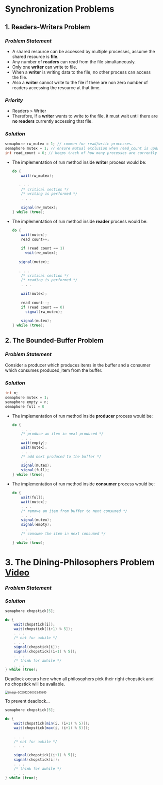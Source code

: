# Synchronization Problems

## 1. Readers-Writers Problem

### *Problem Statement* 

- A shared resource can be accessed by multiple processes, assume the shared resource is **file**.
- Any number of **readers** can read from the file simultaneously.
- Only one **writer** can write to file.
- When a **writer** is writing data to the file, no other process can access the file. 
- Also a **writer** cannot write to the file if there are non zero number of readers accessing the resource at that time.

### *Priority*

* Readers > Writer
* Therefore, If a **writer** wants to write to the file, it must wait until there are **no readers** currently accessing that file.

### *Solution*

```java
semaphore rw_mutex = 1; // common for read/write processes.
semaphore mutex = 1; // ensure mutual exclusion when read_count is updated.
int read_count = 0; // keeps track of how many processes are currently reading.
```

- The implementation of run method inside **writer** process would be:

  ```java
  do {
      wait(rw_mutex);
      
     . . .
      /* critical section */
      /* writing is performed */
      . . .
      
      signal(rw_mutex);
  } while (true);
  ```
  
- The implementation of run method inside **reader** process would be:

  ```java
  do {
      wait(mutex);
      read count++;
      
      if (read count == 1)
      	wait(rw_mutex);
      	
     signal(mutex);
     
     . . .
      /* critical section */
      /* reading is performed */
      . . .
      
      wait(mutex);
      
      read count--;
      if (read count == 0)
      	signal(rw_mutex);
      	
      signal(mutex);
  } while (true);
  ```
## 2. The Bounded-Buffer Problem
### *Problem Statement* 

  Consider a producer which produces items in the buffer and a consumer which consumes produced_item from the buffer.

### *Solution*

```java
int n;
semaphore mutex = 1;
semaphore empty = n;
semaphore full = 0
```

- The implementation of run method inside **producer** process would be:

  ```java
  do {
      . . .
      /* produce an item in next produced */
      . . .
      wait(empty);
      wait(mutex);
      . . .
      /* add next produced to the buffer */
      . . .
      signal(mutex);
      signal(full);
  } while (true);
  ```

- The implementation of run method inside **consumer** process would be:

  ```java
  do {
      wait(full);
      wait(mutex);
      . . .
      /* remove an item from buffer to next consumed */
      . . .
      signal(mutex);
      signal(empty);
      . . .
      /* consume the item in next consumed */
      . . .
  } while (true);
  ```

# 3. The Dining-Philosophers Problem [Video](https://www.youtube.com/watch?v=_ruovgwXyYs)

### *Problem Statement* 

### *Solution*

```java
semaphore chopstick[5];

do {
    wait(chopstick[i]);
    wait(chopstick[(i+1) % 5]);
    . . .
    /* eat for awhile */
    . . .
    signal(chopstick[i]);
    signal(chopstick[(i+1) % 5]);
    . . .
    /* think for awhile */
    . . .
} while (true);
```

Deadlock occurs here when all philosophers pick their right chopstick and no chopstick will be available.

<img src="C:\Users\omara\AppData\Roaming\Typora\typora-user-images\image-20201209002345615.png" alt="image-20201209002345615" style="zoom: 67%;" />

To prevent deadlock...

```java
semaphore chopstick[5];

do {
    wait(chopstick[min(i, (i+1) % 5)]);
    wait(chopstick[max(i, (i+1) % 5)]);
    
    . . .
    /* eat for awhile */
    . . .
    
    signal(chopstick[(i+1) % 5]);
    signal(chopstick[i]);
    . . .
    /* think for awhile */
    . . .
} while (true);
```

